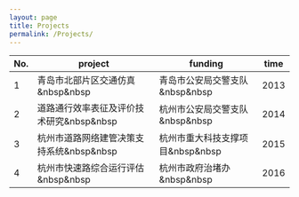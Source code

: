 ```yaml
---
layout: page
title: Projects
permalink: /Projects/
---
```

No.| project | funding | time
---|----|------|----
1 | 青岛市北部片区交通仿真&nbsp&nbsp     | 青岛市公安局交警支队&nbsp&nbsp  | 2013
2 | 道路通行效率表征及评价技术研究&nbsp&nbsp    | 杭州市公安局交警支队&nbsp&nbsp  | 2014
3 | 杭州市道路网络建管决策支持系统&nbsp&nbsp     | 杭州市重大科技支撑项目&nbsp&nbsp  | 2015
4 | 杭州市快速路综合运行评估&nbsp&nbsp     | 杭州市政府治堵办&nbsp&nbsp|2016




